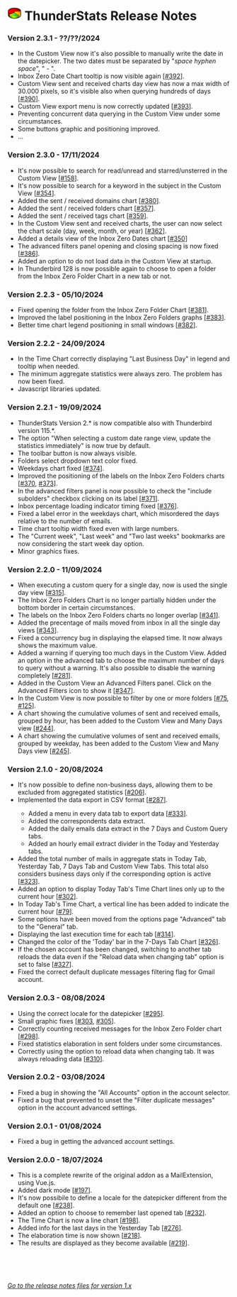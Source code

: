 # ![TS] ThunderStats Release Notes




<h3>Version 2.3.1 - ??/??/2024</h3>
      <ul>
        <li>In the Custom View now it's also possible to manually write the date in the datepicker. The two dates must be separated by "<i>space hyphen space</i>", " - ".</li>
        <li>Inbox Zero Date Chart tooltip is now visible again [<a href="https://github.com/micz/ThunderStats/issues/392">#392</a>].</li>
        <li>Custom View sent and received charts day view has now a max width of 30.000 pixels, so it's visible also when querying hundreds of days [<a href="https://github.com/micz/ThunderStats/issues/390">#390</a>].</li>
        <li>Custom View export menu is now correctly updated [<a href="https://github.com/micz/ThunderStats/issues/393">#393</a>].</li>
        <li>Preventing concurrent data querying in the Custom View under some circumstances.</li>
        <li>Some buttons graphic and positioning improved.</li>
        <li>...</li>
      </ul>
<h3>Version 2.3.0 - 17/11/2024</h3>
      <ul>
        <li>It's now possible to search for read/unread and starred/unsterred in the Custom View [<a href="https://github.com/micz/ThunderStats/issues/158">#158</a>].</li>
        <li>It's now possible to search for a keyword in the subject in the Custom View [<a href="https://github.com/micz/ThunderStats/issues/354">#354</a>].</li>
        <li>Added the sent / received domains chart [<a href="https://github.com/micz/ThunderStats/issues/380">#380</a>].</li>
        <li>Added the sent / received folders chart [<a href="https://github.com/micz/ThunderStats/issues/357">#357</a>].</li>
        <li>Added the sent / received tags chart [<a href="https://github.com/micz/ThunderStats/issues/359">#359</a>].</li>
        <li>In the Custom View sent and received charts, the user can now select the chart scale (day, week, month, or year) [<a href="https://github.com/micz/ThunderStats/issues/362">#362</a>].</li>
        <li>Added a details view of the Inbox Zero Dates chart [<a href="https://github.com/micz/ThunderStats/issues/350">#350</a>]</li>
        <li>The advanced filters panel opening and closing spacing is now fixed [<a href="https://github.com/micz/ThunderStats/issues/386">#386</a>].</li>
        <li>Added an option to do not load data in the Custom View at startup.</li>
        <li>In Thunderbird 128 is now possible again to choose to open a folder from the Inbox Zero Folder Chart in a new tab or not.</li>
      </ul>
<h3>Version 2.2.3 - 05/10/2024</h3>
      <ul>
        <li>Fixed opening the folder from the Inbox Zero Folder Chart [<a href="https://github.com/micz/ThunderStats/issues/381">#381</a>].</li>
        <li>Improved the label positioning in the Inbox Zero Folders graphs [<a href="https://github.com/micz/ThunderStats/issues/383">#383</a>].</li>
        <li>Better time chart legend positioning in small windows [<a href="https://github.com/micz/ThunderStats/issues/382">#382</a>].</li>
      </ul>
<h3>Version 2.2.2 - 24/09/2024</h3>
      <ul>
        <li>In the Time Chart correctly displaying "Last Business Day" in legend and tooltip when needed.</li>
        <li>The minimum aggregate statistics were always zero. The problem has now been fixed.</li>
        <li>Javascript libraries updated.</li>
      </ul>
<h3>Version 2.2.1 - 19/09/2024</h3>
      <ul>
        <li>ThunderStats Version 2.* is now compatible also with Thunderbird version 115.*.</li>
        <li>The option "When selecting a custom date range view, update the statistics immediately" is now true by default.</li>
        <li>The toolbar button is now always visible.</li>
        <li>Folders select dropdown text color fixed.</li>
        <li>Weekdays chart fixed [<a href="https://github.com/micz/ThunderStats/issues/374">#374</a>].</li>
        <li>Improved the positioning of the labels on the Inbox Zero Folders charts [<a href="https://github.com/micz/ThunderStats/issues/370">#370</a>, <a href="https://github.com/micz/ThunderStats/issues/373">#373</a>].</li>
        <li>In the advanced filters panel is now possible to check the "include subolders" checkbox clicking on its label [<a href="https://github.com/micz/ThunderStats/issues/371">#371</a>].</li>
        <li>Inbox percentage loading indicator timing fixed [<a href="https://github.com/micz/ThunderStats/issues/376">#376</a>].</li>
        <li>Fixed a label error in the weekdays chart, which misordered the days relative to the number of emails.</li>
        <li>Time chart tooltip width fixed even with large numbers.</li>
        <li>The "Current week", "Last week" and "Two last weeks" bookmarks are now considering the start week day option.</li>
        <li>Minor graphics fixes.</li>
      </ul>
<h3>Version 2.2.0 - 11/09/2024</h3>
      <ul>
        <li>When executing a custom query for a single day, now is used the single day view [<a href="https://github.com/micz/ThunderStats/issues/315">#315</a>].</li>
        <li>The Inbox Zero Folders Chart is no longer partially hidden under the bottom border in certain circumstances.</li>
        <li>The labels on the Inbox Zero Folders charts no longer overlap [<a href="https://github.com/micz/ThunderStats/issues/341">#341</a>].</li>
        <li>Added the precentage of mails moved from inbox in all the single day views [<a href="https://github.com/micz/ThunderStats/issues/343">#343</a>].</li>
        <li>Fixed a concurrency bug in displaying the elapsed time. It now always shows the maximum value.</li>
        <li>Added a warning if querying too much days in the Custom View. Added an option in the advanced tab to choose the maximum number of days to query without a warning. It's also possible to disable the warning completely [<a href="https://github.com/micz/ThunderStats/issues/281">#281</a>].</li>
        <li>Added in the Custom View an Advanced Filters panel. Click on the Advanced Filters icon to show it [<a href="https://github.com/micz/ThunderStats/issues/347">#347</a>].</li>
        <li>In the Custom View is now possible to filter by one or more folders [<a href="https://github.com/micz/ThunderStats/issues/75">#75</a>, <a href="https://github.com/micz/ThunderStats/issues/125">#125</a>].</li>
        <li>A chart showing the cumulative volumes of sent and received emails, grouped by hour, has been added to the Custom View and Many Days view [<a href="https://github.com/micz/ThunderStats/issues/244">#244</a>].</li>
        <li>A chart showing the cumulative volumes of sent and received emails, grouped by weekday, has been added to the Custom View and Many Days view [<a href="https://github.com/micz/ThunderStats/issues/245">#245</a>].</li>
      </ul>
<h3>Version 2.1.0 - 20/08/2024</h3>
      <ul>
       <li>It's now possible to define non-business days, allowing them to be excluded from aggregated statistics [<a href="https://github.com/micz/ThunderStats/issues/206">#206</a>].</li>
       <li>Implemented the data export in CSV format [<a href="https://github.com/micz/ThunderStats/issues/287">#287</a>].</li>
       <ul>
        <li>Added a menu in every data tab to export data [<a href="https://github.com/micz/ThunderStats/issues/333">#333</a>].</li>
        <li>Added the correspondents data extract.</li>
        <li>Added the daily emails data extract in the 7 Days and Custom Query tabs.</li>
        <li>Added an hourly email extract divider in the Today and Yesterday tabs.</li>
       </ul>
       <li>Added the total number of mails in aggregate stats in Today Tab, Yesterday Tab, 7 Days Tab and Custom View Tabs. This total also considers business days only if the corresponding option is active [<a href="https://github.com/micz/ThunderStats/issues/323">#323</a>].</li>
       <li>Added an option to display Today Tab's Time Chart lines only up to the current hour [<a href="https://github.com/micz/ThunderStats/issues/302">#302</a>].</li>
       <li>In Today Tab's Time Chart, a vertical line has been added to indicate the current hour [<a href="https://github.com/micz/ThunderStats/issues/79">#79</a>].</li>
       <li>Some options have been moved from the options page "Advanced" tab to the "General" tab.</li>
       <li>Displaying the last execution time for each tab [<a href="https://github.com/micz/ThunderStats/issues/314">#314</a>].</li>
       <li>Changed the color of the 'Today' bar in the 7-Days Tab Chart [<a href="https://github.com/micz/ThunderStats/issues/326">#326</a>].</li>
       <li>If the chosen account has been changed, switching to another tab reloads the data even if the "Reload data when changing tab" option is set to false [<a href="https://github.com/micz/ThunderStats/issues/327">#327</a>].</li>
       <li>Fixed the correct default duplicate messages filtering flag for Gmail account.</li>
      </ul>
<h3>Version 2.0.3 - 08/08/2024</h3>
      <ul>
       <li>Using the correct locale for the datepicker [<a href="https://github.com/micz/ThunderStats/issues/295">#295</a>].</li>
       <li>Small graphic fixes [<a href="https://github.com/micz/ThunderStats/issues/303">#303</a>, <a href="https://github.com/micz/ThunderStats/issues/305">#305</a>].</li>
       <li>Correctly counting received messages for the Inbox Zero Folder chart [<a href="https://github.com/micz/ThunderStats/issues/298">#298</a>].</li>
       <li>Fixed statistics elaboration in sent folders under some circumstances.</li>
       <li>Correctly using the option to reload data when changing tab. It was always reloading data [<a href="https://github.com/micz/ThunderStats/issues/310">#310</a>].</li>
      </ul>
<h3>Version 2.0.2 - 03/08/2024</h3>
      <ul>
       <li>Fixed a bug in showing the "All Accounts" option in the account selector.</li>
       <li>Fixed a bug that prevented to unset the "Filter duplicate messages" option in the account advanced settings.</li>
      </ul>
<h3>Version 2.0.1 - 01/08/2024</h3>
      <ul>
       <li>Fixed a bug in getting the advanced account settings.</li>
      </ul>
<h3>Version 2.0.0 - 18/07/2024</h3>
      <ul>
       <li>This is a complete rewrite of the original addon as a MailExtension, using Vue.js.</li>
       <li>Added dark mode [<a href="https://github.com/micz/ThunderStats/issues/197">#197</a>].</li>
       <li>It's now possibile to define a locale for the datepicker different from the default one [<a href="https://github.com/micz/ThunderStats/issues/238">#238</a>].</li>
       <li>Added an option to choose to remember last opened tab [<a href="https://github.com/micz/ThunderStats/issues/232">#232</a>].</li>
       <li>The Time Chart is now a line chart [<a href="https://github.com/micz/ThunderStats/issues/198">#198</a>].</li>
       <li>Added info for the last days in the Yesterday Tab [<a href="https://github.com/micz/ThunderStats/issues/276">#276</a>].</li>
       <li>The elaboration time is now shown [<a href="https://github.com/micz/ThunderStats/issues/218">#218</a>].</li>
       <li>The results are displayed as they become available [<a href="https://github.com/micz/ThunderStats/issues/219">#219</a>].</li>
      </ul>

<br><br><br>



_[Go to the release notes files for version 1.x](CHANGELOG_v1.md)_


[TS]: public/images/mzts-icon-32px.png
